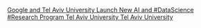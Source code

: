 [Google and Tel Aviv University Launch New AI and #DataScience #Research Program   Tel Aviv University   Tel Aviv University](https://qi.tc/qi/113222)